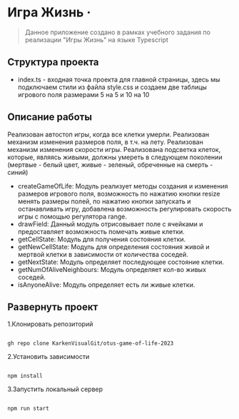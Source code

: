 # Игра Жизнь &middot;

> Данное приложение создано в рамках учебного задания по реализации "Игры Жизнь" на языке Typescript

## Структура проекта

- index.ts - входная точка проекта для главной страницы, здесь мы подключаем стили из файла style.css и создаем две таблицы игрового поля размерами 5 на 5 и 10 на 10

## Описание работы

Реализован автостоп игры, когда все клетки умерли. Реализован механизм изменения размеров поля, в т.ч. на лету. Реализован механизм изменения скорости игры. Реализована подсветка клеток, которые, являясь живыми, должны умереть в следующем поколении (мертвые - белый цвет, живые - зеленый, обреченные на смерть - синий)

- createGameOfLife: Модуль реализует методы создания и изменения размеров игрового поля, возможность по нажатию кнопки resize менять размеры полей, по нажатию кнопки запускать и останавливать игру, добавлена возможность регулировать скорость игры с помощью регулятора range.
- drawField: Данный модуль отрисовывает поле с ячейками и предоставляет возможность помечать живые клетки.
- getCellState: Модуль для получения состояния клетки.
- getNewCellState: Модуль для определения состояния живой и мертвой клетки в зависимости от количества соседей.
- getNextState: Модуль определяет последующее состояние клетки.
- getNumOfAliveNeighbours: Модуль определяет кол-во живых соседей.
- isAnyoneAlive: Модуль определяет есть ли живые клетки.

## Развернуть проект

1.Клонировать репозиторий

```shell

gh repo clone KarkenVisualGit/otus-game-of-life-2023

```

2.Установить зависимости

```shell

npm install

```

3.Запустить локальный сервер

```shell

npm run start
```
